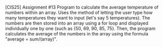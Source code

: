 [CIS25] Assignment #13
Program to calculate the average temperature of numbers within an array.
Uses the method of letting the user type how many temperatures they want to input (let's say 5 temperatures).
The numbers are then stored into an array using a for loop and displayed individually one by one (such as {50, 69, 90, 85, 75}.
Then, the program calculates the average of the numbers in the array using the formula "average = sum/(array)".
